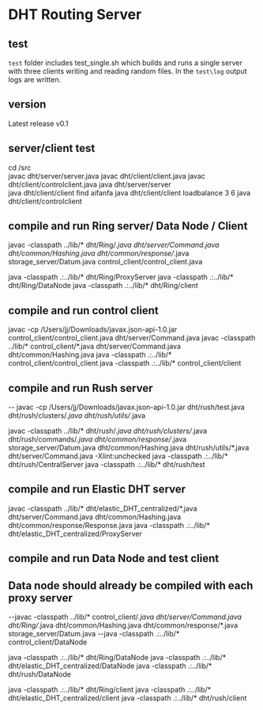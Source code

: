 # DHT Routing Server

## test
`test` folder includes test_single.sh which builds and runs a single server with three clients writing and reading random files.  In the `test\log` output logs are written.

## version
Latest release v0.1

## server/client test
cd /src   
javac dht/server/server.java
javac dht/client/client.java
javac dht/client/controlclient.java
java dht/server/server   
java dht/client/client find aifanfa
java dht/client/client loadbalance 3 6
java dht/client/controlclient


## compile and run Ring server/ Data Node / Client
javac -classpath ../lib/\* dht/Ring/*.java dht/server/Command.java dht/common/Hashing.java dht/common/response/*.java storage_server/Datum.java control_client/control_client.java

java -classpath .:../lib/\* dht/Ring/ProxyServer
java -classpath .:../lib/\* dht/Ring/DataNode
java -classpath .:../lib/\* dht/Ring/client


## compile and run control client
javac -cp /Users/jj/Downloads/javax.json-api-1.0.jar control_client/control_client.java dht/server/Command.java
javac -classpath ../lib/\* control_client/*.java dht/server/Command.java dht/common/Hashing.java
java -classpath .:../lib/\* control_client/control_client
java -classpath .:../lib/\* control_client/client


## compile and run Rush server
-- javac -cp /Users/jj/Downloads/javax.json-api-1.0.jar dht/rush/test.java dht/rush/clusters/*.java dht/rush/utils/*.java

javac -classpath ../lib/\* dht/rush/*.java dht/rush/clusters/*.java dht/rush/commands/*.java dht/common/response/*.java storage_server/Datum.java dht/common/Hashing.java dht/rush/utils/*.java dht/server/Command.java -Xlint:unchecked
java -classpath .:../lib/\* dht/rush/CentralServer
java -classpath .:../lib/\* dht/rush/test


## compile and run Elastic DHT server
javac -classpath ../lib/\* dht/elastic_DHT_centralized/*.java dht/server/Command.java dht/common/Hashing.java dht/common/response/Response.java
java -classpath .:../lib/\* dht/elastic_DHT_centralized/ProxyServer

## compile and run Data Node and test client
## Data node should already be compiled with each proxy server
--javac -classpath ../lib/\* control_client/*.java dht/server/Command.java dht/Ring/*.java dht/common/Hashing.java dht/common/response/*.java storage_server/Datum.java
--java -classpath .:../lib/\* control_client/DataNode

java -classpath .:../lib/\* dht/Ring/DataNode <IP> <port>
java -classpath .:../lib/\* dht/elastic_DHT_centralized/DataNode <IP> <port>
java -classpath .:../lib/\* dht/rush/DataNode <IP> <port>

java -classpath .:../lib/\* dht/Ring/client <IP> <port> <dhtType>
java -classpath .:../lib/\* dht/elastic_DHT_centralized/client <IP> <port> <dhtType>
java -classpath .:../lib/\* dht/rush/client <IP> <port> <dhtType>


